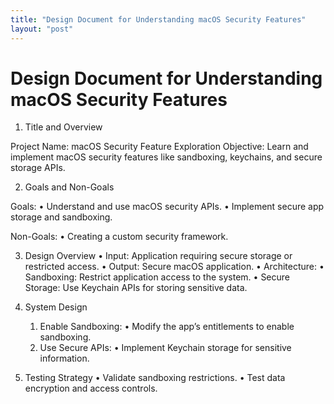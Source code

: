 ```yaml
---
title: "Design Document for Understanding macOS Security Features"
layout: "post"
---
```


# Design Document for Understanding macOS Security Features

1. Title and Overview

Project Name: macOS Security Feature Exploration
Objective:
Learn and implement macOS security features like sandboxing, keychains, and secure storage APIs.

2. Goals and Non-Goals

Goals:
	•	Understand and use macOS security APIs.
	•	Implement secure app storage and sandboxing.

Non-Goals:
	•	Creating a custom security framework.

3. Design Overview
	•	Input: Application requiring secure storage or restricted access.
	•	Output: Secure macOS application.
	•	Architecture:
	•	Sandboxing: Restrict application access to the system.
	•	Secure Storage: Use Keychain APIs for storing sensitive data.

4. System Design
	1.	Enable Sandboxing:
	•	Modify the app’s entitlements to enable sandboxing.
	2.	Use Secure APIs:
	•	Implement Keychain storage for sensitive information.

5. Testing Strategy
	•	Validate sandboxing restrictions.
	•	Test data encryption and access controls.
